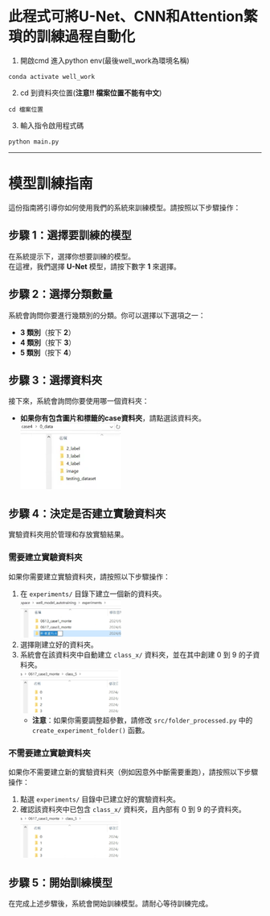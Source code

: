# 此程式可將U-Net、CNN和Attention繁瑣的訓練過程自動化
1. 開啟cmd 進入python env(最後well_work為環境名稱)
```
conda activate well_work
```
2. cd 到資料夾位置(**注意!! 檔案位置不能有中文**)
```
cd 檔案位置
```
3. 輸入指令啟用程式碼
```
python main.py
```
-------
# 模型訓練指南

這份指南將引導你如何使用我們的系統來訓練模型。請按照以下步驟操作：

## 步驟 1：選擇要訓練的模型
在系統提示下，選擇你想要訓練的模型。<br>在這裡，我們選擇 **U-Net** 模型，請按下數字 **1** 來選擇。

## 步驟 2：選擇分類數量
系統會詢問你要進行幾類別的分類。你可以選擇以下選項之一：
- **3 類別**（按下 **2**）
- **4 類別**（按下 **3**）
- **5 類別**（按下 **4**）

## 步驟 3：選擇資料夾
接下來，系統會詢問你要使用哪一個資料夾：
- **如果你有包含圖片和標籤的case資料夾**，請點選該資料夾。
<br><img src="/media/case_select.png" width="200">

## 步驟 4：決定是否建立實驗資料夾
實驗資料夾用於管理和存放實驗結果。

### 需要建立實驗資料夾
如果你需要建立實驗資料夾，請按照以下步驟操作：
1. 在 `experiments/` 目錄下建立一個新的資料夾。
<br><img src="/media/experiment.png" width="200">
2. 選擇剛建立好的資料夾。 
3. 系統會在該資料夾中自動建立 `class_x/` 資料夾，並在其中創建 0 到 9 的子資料夾。
<br><img src="/media/son_folder.png" width="200">
   - **注意**：如果你需要調整超參數，請修改 `src/folder_processed.py` 中的 `create_experiment_folder()` 函數。

### 不需要建立實驗資料夾
如果你不需要建立新的實驗資料夾（例如因意外中斷需要重跑），請按照以下步驟操作：
1. 點選 `experiments/` 目錄中已建立好的實驗資料夾。
2. 確認該資料夾中已包含 `class_x/` 資料夾，且內部有 0 到 9 的子資料夾。
<br><img src="/media/son_folder.png" width="200">

## 步驟 5：開始訓練模型
在完成上述步驟後，系統會開始訓練模型。請耐心等待訓練完成。
